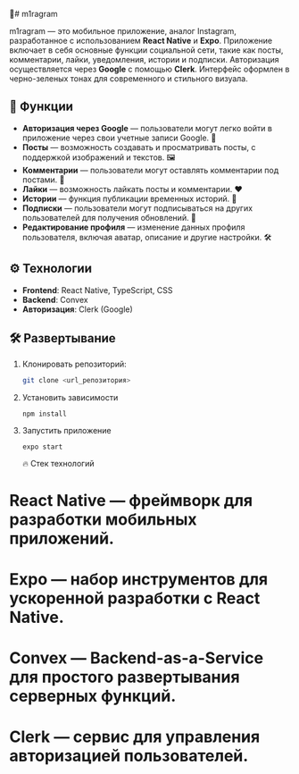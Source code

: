 🌿# m1ragram

m1ragram — это мобильное приложение, аналог Instagram, разработанное с использованием **React Native** и **Expo**. Приложение включает в себя основные функции социальной сети, такие как посты, комментарии, лайки, уведомления, истории и подписки. Авторизация осуществляется через **Google** с помощью **Clerk**. Интерфейс оформлен в черно-зеленых тонах для современного и стильного визуала.

## 📱 Функции

- **Авторизация через Google** — пользователи могут легко войти в приложение через свои учетные записи Google. 🔑
- **Посты** — возможность создавать и просматривать посты, с поддержкой изображений и текстов. 🖼️
- **Комментарии** — пользователи могут оставлять комментарии под постами. 💬
- **Лайки** — возможность лайкать посты и комментарии. ❤️
- **Истории** — функция публикации временных историй. 📖
- **Подписки** — пользователи могут подписываться на других пользователей для получения обновлений. 🔔
- **Редактирование профиля** — изменение данных профиля пользователя, включая аватар, описание и другие настройки. 🛠️

## ⚙️ Технологии

- **Frontend**: React Native, TypeScript, CSS
- **Backend**: Convex
- **Авторизация**: Clerk (Google)

## 🛠️ Развертывание

1. Клонировать репозиторий:
   ```bash
   git clone <url_репозитория>
   ```
2. Установить зависимости
   ```
   npm install
   ```
3. Запустить приложение
   ```
   expo start
   ```
   🔥 Стек технологий

# React Native — фреймворк для разработки мобильных приложений.

# Expo — набор инструментов для ускоренной разработки с React Native.

# Convex — Backend-as-a-Service для простого развертывания серверных функций.

# Clerk — сервис для управления авторизацией пользователей.
